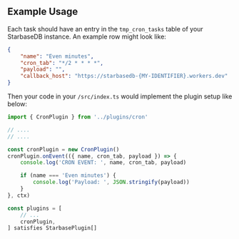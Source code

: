 ## Example Usage

Each task should have an entry in the `tmp_cron_tasks` table of your StarbaseDB instance. An example row might look like:

```json
{
    "name": "Even minutes",
    "cron_tab": "*/2 * * * *",
    "payload": "",
    "callback_host": "https://starbasedb-{MY-IDENTIFIER}.workers.dev"
}
```

Then your code in your `/src/index.ts` would implement the plugin setup like below:

```ts
import { CronPlugin } from '../plugins/cron'

// ....
// ....

const cronPlugin = new CronPlugin()
cronPlugin.onEvent(({ name, cron_tab, payload }) => {
    console.log('CRON EVENT: ', name, cron_tab, payload)

    if (name === 'Even minutes') {
        console.log('Payload: ', JSON.stringify(payload))
    }
}, ctx)

const plugins = [
    // ...
    cronPlugin,
] satisfies StarbasePlugin[]
```

